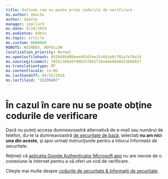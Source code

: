 ```yaml
---
title: Outlook.com nu poate primi codurile de verificare
ms.author: daeite
author: daeite
manager: joallard
ms.date: 4/24/2019
ms.audience: Admin
ms.topic: article
ms.custom: 8000060
ROBOTS: NOINDEX, NOFOLLOW
localization_priority: Normal
ms.openlocfilehash: 0528d95d00eeed816fee15c6b1e8c791a7e76a2d
ms.sourcegitcommit: 70551369a9799b25f042f20a4de88a8d33666037
ms.translationtype: MT
ms.contentlocale: ro-RO
ms.lasthandoff: 04/25/2019
ms.locfileid: "33299407"
---
```

# <a name="if-you-cant-get-verification-codes"></a>În cazul în care nu se poate obţine codurile de verificare

Dacă nu puteţi accesa dumneavoastră alternativă de e-mail sau numărul de telefon, du-te la dumneavoastră [de securitate de bază](https://account.microsoft.com/security), selectaţi **nu am nici una din aceste**, şi apoi urmaţi instrucţiunile pentru a înlocui Informašii de securitate.

Reţineţi că [aplicaţia Google Authenticator Microsoft app](https://go.microsoft.com/fwlink/?linkid=2016117) nu are nevoie de o conexiune la internet pentru a vă oferi un cod de verificare.

Citeşte mai multe despre [codurile de securitate & informaţii de securitate](https://support.microsoft.com/help/12428/).